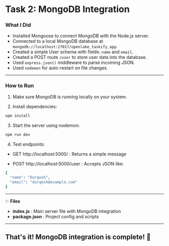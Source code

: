 # Task 2: MongoDB Integration

### What I Did

- Installed Mongoose to connect MongoDB with the Node.js server.
- Connected to a local MongoDB database at `mongodb://localhost:27017/openlake_taskify_app`.
- Created a simple User schema with fields: `name` and `email`.
- Created a POST route `/user` to store user data into the database.
- Used `express.json()` middleware to parse incoming JSON.
- Used `nodemon` for auto-restart on file changes.

---

### How to Run

1. Make sure MongoDB is running locally on your system.

2. Install dependencies:

```bash
npm install

```
3. Start the server using nodemon:

```bash
npm run dev

```
4. Test endpoints:

- GET http://localhost:5000/ : Returns a simple message

- POST http://localhost:5000/user : Accepts JSON like:

```bash
{
  "name": "Durgesh",
  "email": "durgesh@example.com"
}
```
---

✨ **Files** 

- **index.js** :  Main server file with MongoDB integration
- **package.json** : Project config and scripts

---
## That's it! MongoDB integration is complete! 🚀
